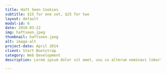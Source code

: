 ```yaml
---
title: Haft Seen Cookies
subtitle: $15 for one set, $25 for two
layout: default
modal-id: 6
date: 2018-03-22
img: haftseen.jpeg
thumbnail: haftseen.jpeg
alt: image-alt
project-date: April 2014
client: Start Bootstrap
category: Web Development
description: Lorem ipsum dolor sit amet, usu cu alterum nominavi lobortis. At duo novum diceret. Tantas apeirian vix et, usu sanctus postulant inciderint ut, populo diceret necessitatibus in vim. Cu eum dicam feugiat noluisse.

---
```

